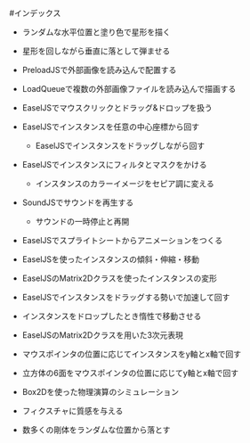 #インデックス

* ランダムな水平位置と塗り色で星形を描く
* 星形を回しながら垂直に落として弾ませる
* PreloadJSで外部画像を読み込んで配置する
* LoadQueueで複数の外部画像ファイルを読み込んで描画する
* EaselJSでマウスクリックとドラッグ&ドロップを扱う
* EaselJSでインスタンスを任意の中心座標から回す
  * EaselJSでインスタンスをドラッグしながら回す
* EaselJSでインスタンスにフィルタとマスクをかける
  * インスタンスのカラーイメージをセピア調に変える
* SoundJSでサウンドを再生する
  * サウンドの一時停止と再開
* EaselJSでスプライトシートからアニメーションをつくる
* EaselJSを使ったインスタンスの傾斜・伸縮・移動
* EaselJSのMatrix2Dクラスを使ったインスタンスの変形

* EaselJSでインスタンスをドラッグする勢いで加速して回す
* インスタンスをドロップしたとき惰性で移動させる
* EaselJSのMatrix2Dクラスを用いた3次元表現
* マウスポインタの位置に応じてインスタンスをy軸とx軸で回す
* 立方体の6面をマウスポインタの位置に応じてy軸とx軸で回す
* Box2Dを使った物理演算のシミュレーション
* フィクスチャに質感を与える
* 数多くの剛体をランダムな位置から落とす
